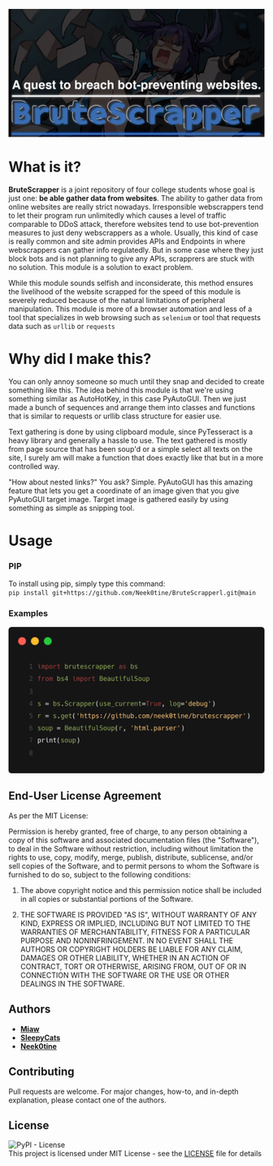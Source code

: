 


<img src="https://github.com/Neek0tine/Neek0tine/blob/main/stuff/bsbanner.jpg" alt="DaNg" width="800"/><br>

# What is it?
**BruteScrapper** is a joint repository of four college students whose goal is just one: **be able gather data from websites**. The ability to gather data from online websites are really strict nowadays. Irresponsible webscrappers tend to let their program run unlimitedly which causes a level of traffic comparable to DDoS attack, therefore websites tend to use bot-prevention measures to just deny webscrappers as a whole. Usually, this kind of case is really common and site admin provides APIs and Endpoints in where webscrappers can gather info regulatedly. But in some case where they just block bots and is not planning to give any APIs, scrapprers are stuck with no solution. This module is a solution to exact problem.

While this module sounds selfish and inconsiderate, this method ensures the livelihood of the website scrapped for the speed of this module is severely reduced because of the natural limitations of peripheral manipulation. This module is more of a browser automation and less of a tool that specializes in web browsing such as `selenium` or tool that requests data such as `urllib` or `requests`

# Why did I make this?
You can only annoy someone so much until they snap and decided to create something like this. The idea behind this 
module is that we're using something similar as AutoHotKey, in this case PyAutoGUI. Then we just made a bunch of sequences
and arrange them into classes and functions that is similar to requests or urllib class structure for easier use.

Text gathering is done by using clipboard module, since PyTesseract is a heavy library and generally a hassle to use. 
The text gathered is mostly from page source that has been soup'd or a simple select all texts on the site, I surely am will make
a function that does exactly like that but in a more controlled way.

"How about nested links?" You ask? Simple. PyAutoGUI has this amazing feature that lets you get a coordinate of an image 
given that you give PyAutoGUI target image. Target image is gathered easily by using something as simple as snipping tool.

# Usage

### PIP
To install using pip, simply type this command:<br>
`pip install git+https://github.com/Neek0tine/BruteScrapperl.git@main`

### Examples
<img src="https://github.com/Neek0tine/Neek0tine/blob/main/stuff/examplebs.png" alt="DaNg" width="600"/><br>

## End-User License Agreement
As per the MIT License:

Permission is hereby granted, free of charge, to any person obtaining a copy of this software and associated documentation files (the "Software"), to deal in the Software without restriction, including without limitation the rights to use, copy, modify, merge, publish, distribute, sublicense, and/or sell copies of the Software, and to permit persons to whom the Software is furnished to do so, subject to the following conditions:
1. The above copyright notice and this permission notice shall be included in all copies or substantial portions of the Software.

2. THE SOFTWARE IS PROVIDED "AS IS", WITHOUT WARRANTY OF ANY KIND, EXPRESS OR IMPLIED, INCLUDING BUT NOT LIMITED TO THE WARRANTIES OF MERCHANTABILITY, FITNESS FOR A PARTICULAR PURPOSE AND NONINFRINGEMENT. IN NO EVENT SHALL THE AUTHORS OR COPYRIGHT HOLDERS BE LIABLE FOR ANY CLAIM, DAMAGES OR OTHER LIABILITY, WHETHER IN AN ACTION OF CONTRACT, TORT OR OTHERWISE, ARISING FROM, OUT OF OR IN CONNECTION WITH THE SOFTWARE OR THE USE OR OTHER DEALINGS IN THE SOFTWARE.


## Authors


* [**Miaw** ](https://github.com/ricardo-bdg)
* [**SleepyCats**](https://github.com/FluffHound)
* [**Neek0tine**](https://github.com/Neek0tine)


## Contributing

Pull requests are welcome. For major changes, how-to, and in-depth explanation, please contact one of the authors.
## License
![PyPI - License](https://img.shields.io/pypi/l/PyCl)
<br>
This project is licensed under MIT License - see the [LICENSE](https://github.com/Neek0tine/BruteScrapper/blob/main/LICENSE) file for details
